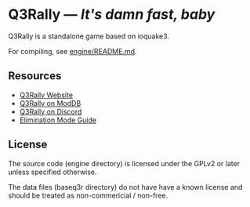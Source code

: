 Q3Rally — *It's damn fast, baby*
===============================


Q3Rally is a standalone game based on ioquake3.

For compiling, see [engine/README.md](engine/README.md).

## Resources

* [Q3Rally Website](http://www.q3rally.com)
* [Q3Rally on ModDB](https://www.moddb.com/games/q3rally)
* [Q3Rally on Discord](https://discord.gg/rX8Sxmh)
* [Elimination Mode Guide](docs/elimination_mode.md)

## License
The source code (engine directory) is licensed under the GPLv2 or later unless specified otherwise.

The data files (baseq3r directory) do not have have a known license and should be treated as non-commericial / non-free.

